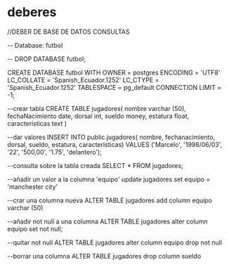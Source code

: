 # deberes

//DEBER DE BASE DE DATOS CONSULTAS

-- Database: futbol

-- DROP DATABASE futbol;

CREATE DATABASE futbol
    WITH 
    OWNER = postgres
    ENCODING = 'UTF8'
    LC_COLLATE = 'Spanish_Ecuador.1252'
    LC_CTYPE = 'Spanish_Ecuador.1252'
    TABLESPACE = pg_default
    CONNECTION LIMIT = -1;

--crear tabla
CREATE TABLE jugadores(
	nombre varchar (50),
	fechaNacimiento date,
	dorsal int,
	sueldo money,
	estatura float,
	caracteristicas text
)

--dar valores
INSERT INTO public.jugadores(
	nombre, fechanacimiento, dorsal, sueldo, estatura, caracteristicas)
	VALUES ('Marcelo', '1998/06/03', '22', '500,00', '1.75', 'delantero');
	
--consulta sobre la tabla creada
SELECT * FROM jugadores;

--añadir un valor a la columna 'equipo'
update jugadores set equipo = 'manchester city'

--crar una columna nueva
ALTER TABLE jugadores
add column equipo varchar (50)

--añadir not null a una columna
ALTER TABLE jugadores
alter column equipo set not null;

--quitar not null
ALTER TABLE jugadores
alter column equipo drop not null

--borrar una columna
ALTER TABLE jugadores
drop column sueldo
